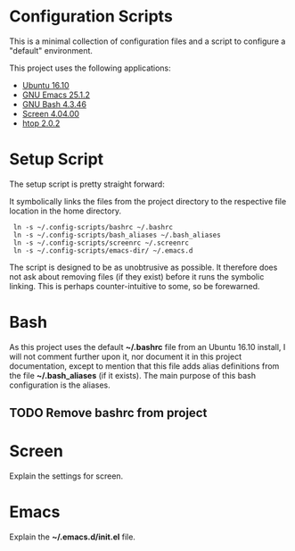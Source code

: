 Configuration Scripts
=====================
This is a minimal collection of configuration files and a script to configure a "default" environment.

This project uses the following applications:
 * [Ubuntu 16.10](https://www.ubuntu.com/)
 * [GNU Emacs 25.1.2](https://www.gnu.org/software/emacs/)
 * [GNU Bash 4.3.46](https://www.gnu.org/software/bash/)
 * [Screen 4.04.00](https://www.gnu.org/software/screen/)
 * [htop 2.0.2](http://hisham.hm/htop/)

# Setup Script
The setup script is pretty straight forward:

It symbolically links the files from the project directory to the respective file location in the home directory.

```
 ln -s ~/.config-scripts/bashrc ~/.bashrc
 ln -s ~/.config-scripts/bash_aliases ~/.bash_aliases
 ln -s ~/.config-scripts/screenrc ~/.screenrc
 ln -s ~/.config-scripts/emacs-dir/ ~/.emacs.d
```

The script is designed to be as unobtrusive as possible. It therefore does not ask about removing files (if they exist) before it runs the symbolic linking. This is perhaps counter-intuitive to some, so be forewarned.

# Bash
As this project uses the default __~/.bashrc__ file from an Ubuntu 16.10 install, I will not comment further upon it, nor document it in this project documentation, except to mention that this file adds alias definitions from the file __~/.bash_aliases__ (if it exists). The main purpose of this bash configuration is the aliases.

## TODO Remove bashrc from project

# Screen
Explain the settings for screen.

# Emacs
Explain the __~/.emacs.d/init.el__ file.
